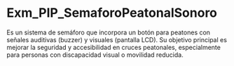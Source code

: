 # Exm_PIP_SemaforoPeatonalSonoro
Es un sistema de semáforo que incorpora un botón para peatones con señales auditivas (buzzer) y visuales (pantalla LCD). Su objetivo principal es mejorar la seguridad y accesibilidad en cruces peatonales, especialmente para personas con discapacidad visual o movilidad reducida.
